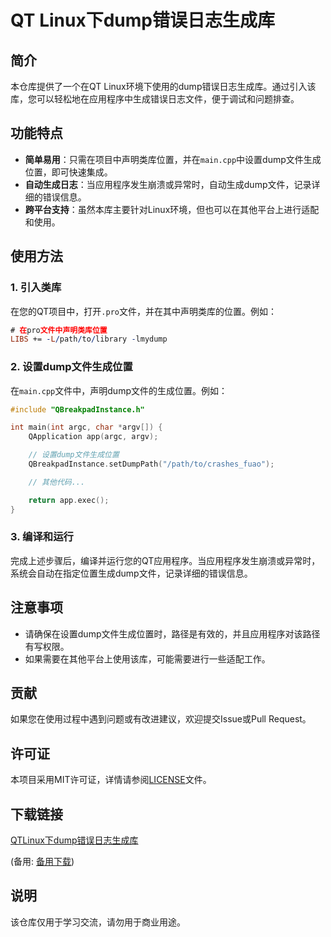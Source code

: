 # QT Linux下dump错误日志生成库

## 简介

本仓库提供了一个在QT Linux环境下使用的dump错误日志生成库。通过引入该库，您可以轻松地在应用程序中生成错误日志文件，便于调试和问题排查。

## 功能特点

- **简单易用**：只需在项目中声明类库位置，并在`main.cpp`中设置dump文件生成位置，即可快速集成。
- **自动生成日志**：当应用程序发生崩溃或异常时，自动生成dump文件，记录详细的错误信息。
- **跨平台支持**：虽然本库主要针对Linux环境，但也可以在其他平台上进行适配和使用。

## 使用方法

### 1. 引入类库

在您的QT项目中，打开`.pro`文件，并在其中声明类库的位置。例如：

```pro
# 在pro文件中声明类库位置
LIBS += -L/path/to/library -lmydump
```

### 2. 设置dump文件生成位置

在`main.cpp`文件中，声明dump文件的生成位置。例如：

```cpp
#include "QBreakpadInstance.h"

int main(int argc, char *argv[]) {
    QApplication app(argc, argv);

    // 设置dump文件生成位置
    QBreakpadInstance.setDumpPath("/path/to/crashes_fuao");

    // 其他代码...

    return app.exec();
}
```

### 3. 编译和运行

完成上述步骤后，编译并运行您的QT应用程序。当应用程序发生崩溃或异常时，系统会自动在指定位置生成dump文件，记录详细的错误信息。

## 注意事项

- 请确保在设置dump文件生成位置时，路径是有效的，并且应用程序对该路径有写权限。
- 如果需要在其他平台上使用该库，可能需要进行一些适配工作。

## 贡献

如果您在使用过程中遇到问题或有改进建议，欢迎提交Issue或Pull Request。

## 许可证

本项目采用MIT许可证，详情请参阅[LICENSE](LICENSE)文件。

## 下载链接
[QTLinux下dump错误日志生成库](https://pan.quark.cn/s/22e2631c11b2) 

(备用: [备用下载](https://pan.baidu.com/s/10y3kMWoreL_zNAebZgaJnA?pwd=oide))

## 说明

该仓库仅用于学习交流，请勿用于商业用途。
